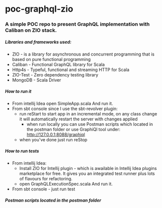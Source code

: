 # poc-graphql-zio

### A simple POC repo to present GraphQL implementation with Caliban on ZIO stack.

##### Libraries and frameworks used:
* ZIO - is a library for asynchronous and concurrent programming that is based on pure functional programming
* Caliban - Functional GraphQL library for Scala
* Http4s - Typeful, functional and streaming HTTP for Scala
* ZIO-Test - Zero dependency testing library
* MongoDB - Scala Driver

##### How to run it 
* From intellij Idea open SimpleApp.scala And run it.
* From sbt console since I use the sbt-revolver plugin:
  * run reStart to start app in an incremental mode, on any class change it will automatically restart the server with changes applied
    * when run locally you can use Postman scripts which located in the postman folder or use GraphiQl tool under: http://127.0.0.1:8088/graphiql
  * when you've done just run reStop

##### How to run tests
* From intellij Idea:
  * Install ZIO for Intellij plugin - which is awailable in Intellij Idea plugins marketplace for free. It gives you an integrated test runner plus lots of flavours for refactoring.
  * open GraphQLExecutionSpec.scala And run it.
* From sbt console - just run test

##### Postman scripts located in the postman folder
